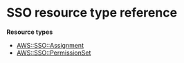 # SSO resource type reference<a name="AWS_SSO"></a>

**Resource types**
+ [AWS::SSO::Assignment](aws-resource-sso-assignment.md)
+ [AWS::SSO::PermissionSet](aws-resource-sso-permissionset.md)